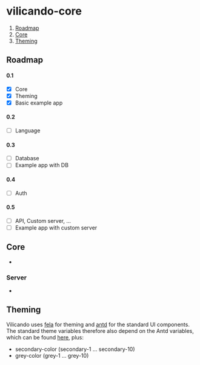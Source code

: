 # vilicando-core

1. [Roadmap](#roadmap)
2. [Core](#core)
3. [Theming](#theming)

## Roadmap

#### 0.1

- [x] Core
- [x] Theming
- [x] Basic example app

#### 0.2

- [ ] Language

#### 0.3

- [ ] Database
- [ ] Example app with DB

#### 0.4

- [ ] Auth

#### 0.5

- [ ] API, Custom server, ...
- [ ] Example app with custom server

## Core

-

### Server

-

## Theming

Vilicando uses [fela](http://fela.js.org) for theming and [antd](https://ant.design/) for the standard UI components. The standard theme variables therefore also depend on the Antd variables, which can be found [here](https://github.com/ant-design/ant-design/blob/master/components/style/themes/default.less), plus:

- secondary-color (secondary-1 ... secondary-10)
- grey-color (grey-1 ... grey-10)
